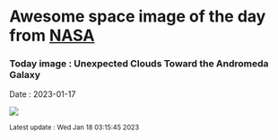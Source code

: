 
# Awesome space image of the day from [NASA](https://api.nasa.gov/)

### Today image : Unexpected Clouds Toward the Andromeda Galaxy
Date : 2023-01-17

![](https://apod.nasa.gov/apod/image/2301/M31OiiiArc_Strottner_960.jpg)

<small>Latest update : Wed Jan 18 03:15:45 2023</small>
        